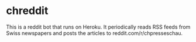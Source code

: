 # chreddit

This is a reddit bot that runs on Heroku. It periodically reads RSS feeds from Swiss newspapers and posts the articles to reddit.com/r/chpresseschau.

